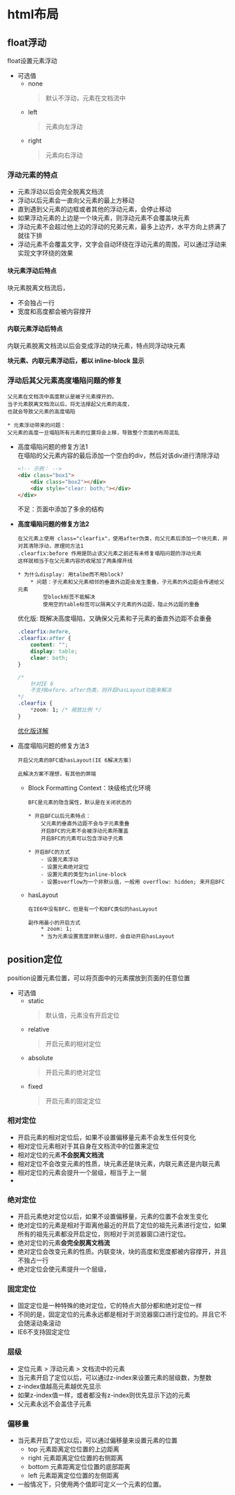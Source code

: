 html布局
==

## 


## float浮动
float设置元素浮动

* 可选值
    * none
        >默认不浮动，元素在文档流中
    * left
        >元素向左浮动
    * right
        >元素向右浮动
        
### 浮动元素的特点
* 元素浮动以后会完全脱离文档流
* 浮动以后元素会一直向父元素的最上方移动
* 直到遇到父元素的边框或者其他的浮动元素，会停止移动
* 如果浮动元素的上边是一个块元素，则浮动元素不会覆盖块元素
* 浮动元素不会超过他上边的浮动的兄弟元素，最多上边齐，水平方向上挤满了就往下排
* 浮动元素不会覆盖文字，文字会自动环绕在浮动元素的周围，可以通过浮动来实现文字环绕的效果

#### 块元素浮动后特点
块元素脱离文档流后，
* 不会独占一行
* 宽度和高度都会被内容撑开

#### 内联元素浮动后特点
内联元素脱离文档流以后会变成浮动的块元素，特点同浮动块元素

**块元素、内联元素浮动后，都以 inline-block 显示**

### 浮动后其父元素高度塌陷问题的修复
```text
父元素在文档流中高度默认是被子元素撑开的，
当子元素脱离文档流以后，将无法撑起父元素的高度，
也就会导致父元素的高度塌陷

* 元素浮动带来的问题：
父元素的高度一旦塌陷所有元素的位置将会上移，导致整个页面的布局混乱
```
    
* 高度塌陷问题的修复方法1  
    在塌陷的父元素内容的最后添加一个空白的div，然后对该div进行清除浮动
    ```html
    <!-- 示例： -->
    <div class="box1">
        <div class="box2"></div>
        <div style="clear: both;"></div>
    </div>
    ```
    不足：页面中添加了多余的结构
    
* **高度塌陷问题的修复方法2**  
    ```text
    在父元素上使用 class="clearfix"，使用after伪类，向父元素后添加一个块元素，并对其清除浮动，原理同方法1  
    .clearfix:before 作用是防止该父元素之前还有未修复塌陷问题的浮动元素
    这样就相当于在父元素内容的收尾加了两条撑开线

    * 为什么display: 用talbe而不用block?
        * 问题：子元素和父元素相邻的垂直外边距会发生重叠，子元素的外边距会传递给父元素
            空block标签不能解决
            使用空的table标签可以隔离父子元素的外边距，阻止外边距的重叠
    ```
    优化版: 既解决高度塌陷，又确保父元素和子元素的垂直外边距不会重叠
    ```css
    .clearfix:before, 
    .clearfix:after {
    	content: "";
    	display: table;
    	clear: both;
    }
    
    /* 
        针对IE 6
        不支持before、after伪类，则开启hasLayout功能来解决
    */
    .clearfix {
    	*zoom: 1; /* 缩放比例 */
    }
    ```
    [优化版详解](../source_08/day08/05.完善clearfix.html)
    
* 高度塌陷问题的修复方法3
    ```text
    开启父元素的BFC或hasLayout(IE 6解决方案)

    此解决方案不理想，有其他的弊端
    ```

    * Block Formatting Context：块级格式化环境
        ```text
        BFC是元素的隐含属性，默认是在关闭状态的

        * 开启BFC以后元素特点：
            父元素的垂直外边距不会与子元素重叠
            开启BFC的元素不会被浮动元素所覆盖
            开启BFC的元素可以包含浮动子元素
        
        * 开启BFC的方式
            - 设置元素浮动
            - 设置元素绝对定位
            - 设置元素的类型为inline-block
            - 设置overflow为一个非默认值，一般用 overflow: hidden; 来开启BFC
        ``` 
    * hasLayout
        ```text
        在IE6中没有BFC，但是有一个和BFC类似的hasLayout
        
        副作用最小的开启方式
            * zoom: 1;
            * 当为元素设置宽度非默认值时，会自动开启hasLayout
        ```

## position定位
position设置元素位置，可以将页面中的元素摆放到页面的任意位置

* 可选值
    * static
        >默认值，元素没有开启定位
    * relative
        >开启元素的相对定位
    * absolute
        >开启元素的绝对定位
    * fixed
        >开启元素的固定定位

### 相对定位
* 开启元素的相对定位后，如果不设置偏移量元素不会发生任何变化
* 相对定位元素相对于其自身在文档流中的位置来定位
* 相对定位的元素**不会脱离文档流**
* 相对定位不会改变元素的性质，块元素还是块元素，内联元素还是内联元素
* 相对定位的元素会提升一个层级，相当于上一层
* 

### 绝对定位
* 开启元素绝对定位以后，如果不设置偏移量，元素的位置不会发生变化
* 绝对定位的元素是相对于距离他最近的开启了定位的祖先元素进行定位，如果所有的祖先元素都没开启定位，则相对于浏览器窗口进行定位。
* 绝对定位的元素**会完全脱离文档流**
* 绝对定位会改变元素的性质。内联变块，块的高度和宽度都被内容撑开，并且不独占一行
* 绝对定位会使元素提升一个层级，

### 固定定位
* 固定定位是一种特殊的绝对定位，它的特点大部分都和绝对定位一样
* 不同的是，固定定位的元素永远都是相对于浏览器窗口进行定位的。并且它不会随滚动条滚动
* IE6不支持固定定位

### 层级
* 定位元素 > 浮动元素 > 文档流中的元素
* 当元素开启了定位以后，可以通过z-index来设置元素的层级数，为整数
* z-index值越高元素越优先显示
* 如果z-index值一样，或者都没有z-index则优先显示下边的元素
* 父元素永远不会盖住子元素

### 偏移量
* 当元素开启了定位以后，可以通过偏移量来设置元素的位置
    * top  元素距离定位位置的上边距离
    * right  元素距离定位位置的右侧距离
    * bottom  元素距离定位位置的底部距离
    * left  元素距离定位位置的左侧距离
* 一般情况下，只使用两个值即可定义一个元素的位置。
